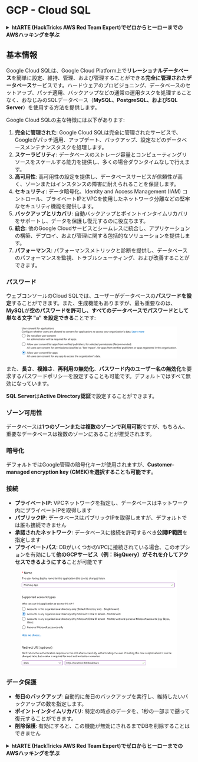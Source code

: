 # GCP - Cloud SQL

<details>

<summary><strong>htARTE (HackTricks AWS Red Team Expert)でゼロからヒーローまでのAWSハッキングを学ぶ</strong></summary>

HackTricksをサポートする他の方法:

* **HackTricksにあなたの会社を広告したい**、または**HackTricksをPDFでダウンロードしたい**場合は、[**SUBSCRIPTION PLANS**](https://github.com/sponsors/carlospolop)をチェックしてください。
* [**公式PEASS & HackTricksグッズ**](https://peass.creator-spring.com)を入手する
* [**The PEASS Family**](https://opensea.io/collection/the-peass-family)を発見する、私たちの独占的な[**NFTs**](https://opensea.io/collection/the-peass-family)のコレクション
* 💬 [**Discordグループ**](https://discord.gg/hRep4RUj7f)や[**telegramグループ**](https://t.me/peass)に**参加する**、または**Twitter** 🐦 [**@carlospolopm**](https://twitter.com/carlospolopm)を**フォローする**。
* **HackTricks**と[**HackTricks Cloud**](https://github.com/carlospolop/hacktricks-cloud)のgithubリポジトリにPRを提出して、あなたのハッキングのコツを共有する。

</details>

## 基本情報

Google Cloud SQLは、Google Cloud Platform上で**リレーショナルデータベース**を簡単に設定、維持、管理、および管理することができる**完全に管理されたデータベース**サービスです。ハードウェアのプロビジョニング、データベースのセットアップ、パッチ適用、バックアップなどの通常の運用タスクを処理することなく、おなじみのSQLデータベース（**MySQL、PostgreSQL、およびSQL Server**）を使用する方法を提供します。

Google Cloud SQLの主な特徴には以下があります:

1. **完全に管理された**: Google Cloud SQLは完全に管理されたサービスで、Googleがパッチ適用、アップデート、バックアップ、設定などのデータベースメンテナンスタスクを処理します。
2. **スケーラビリティ**: データベースのストレージ容量とコンピューティングリソースをスケールする能力を提供し、多くの場合ダウンタイムなしで行えます。
3. **高可用性**: 高可用性の設定を提供し、データベースサービスが信頼性が高く、ゾーンまたはインスタンスの障害に耐えられることを保証します。
4. **セキュリティ**: データ暗号化、Identity and Access Management (IAM) コントロール、プライベートIPとVPCを使用したネットワーク分離などの堅牢なセキュリティ機能を提供します。
5. **バックアップとリカバリ**: 自動バックアップとポイントインタイムリカバリをサポートし、データを保護し復元するのに役立ちます。
6. **統合**: 他のGoogle Cloudサービスとシームレスに統合し、アプリケーションの構築、デプロイ、および管理に関する包括的なソリューションを提供します。
7. **パフォーマンス**: パフォーマンスメトリックと診断を提供し、データベースのパフォーマンスを監視、トラブルシューティング、および改善することができます。

### パスワード

ウェブコンソールのCloud SQLでは、ユーザーがデータベースの**パスワードを設定**することができます。また、生成機能もありますが、最も重要なのは、**MySQL**が**空のパスワードを許可し、すべてのデータベースでパスワードとして単なる文字 "a" を設定できる**ことです:

<figure><img src="../../../.gitbook/assets/image.png" alt=""><figcaption></figcaption></figure>

また、**長さ**、**複雑さ**、**再利用の無効化**、**パスワード内のユーザー名の無効化**を要求するパスワードポリシーを設定することも可能です。デフォルトではすべて無効になっています。

**SQL Server**は**Active Directory認証**で設定することができます。

### ゾーン可用性

データベースは**1つのゾーンまたは複数のゾーンで利用可能**ですが、もちろん、重要なデータベースは複数のゾーンにあることが推奨されます。

### 暗号化

デフォルトではGoogle管理の暗号化キーが使用されますが、**Customer-managed encryption key (CMEK)**を選択することも**可能です**。

### 接続

* **プライベートIP**: VPCネットワークを指定し、データベースはネットワーク内にプライベートIPを取得します
* **パブリックIP**: データベースはパブリックIPを取得しますが、デフォルトでは誰も接続できません
* **承認されたネットワーク**: データベースに接続を許可するべき**公開IP範囲**を指定します
* **プライベートパス**: DBがいくつかのVPCに接続されている場合、このオプションを有効にして**他のGCPサービス（例：BigQuery）がそれを介してアクセスできるようにする**ことが可能です

<figure><img src="../../../.gitbook/assets/image (1).png" alt=""><figcaption></figcaption></figure>

### データ保護

* **毎日のバックアップ**: 自動的に毎日のバックアップを実行し、維持したいバックアップの数を指定します。
* **ポイントインタイムリカバリ**: 特定の時点のデータを、1秒の一部まで遡って復元することができます。
* **削除保護**: 有効にすると、この機能が無効にされるまでDBを削除することはできません

<details>

<summary><strong>htARTE (HackTricks AWS Red Team Expert)でゼロからヒーローまでのAWSハッキングを学ぶ</strong></summary>

HackTricksをサポートする他の方法:

* **HackTricksにあなたの会社を広告したい**、または**HackTricksをPDFでダウンロードしたい**場合は、[**SUBSCRIPTION PLANS**](https://github.com/sponsors/carlospolop)をチェックしてください。
* [**公式PEASS & HackTricksグッズ**](https://peass.creator-spring.com)を入手する
* [**The PEASS Family**](https://opensea.io/collection/the-peass-family)を発見する、私たちの独占的な[**NFTs**](https://opensea.io/collection/the-peass-family)のコレクション
* 💬 [**Discordグループ**](https://discord.gg/hRep4RUj7f)や[**telegramグループ**](https://t.me/peass)に**参加する**、または**Twitter** 🐦 [**@carlospolopm**](https://twitter.com/carlospolopm)を**フォローする**。
* **HackTricks**と[**HackTricks Cloud**](https://github.com/carlospolop/hacktricks-cloud)のgithubリポジトリにPRを提出して、あなたのハッキングのコツを共有する。

</details>
